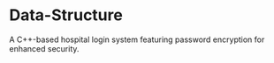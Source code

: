 # Data-Structure
A C++-based hospital login system featuring password encryption for enhanced security.

